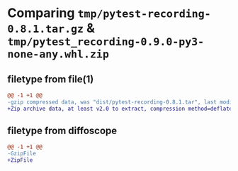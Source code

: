 # Comparing `tmp/pytest-recording-0.8.1.tar.gz` & `tmp/pytest_recording-0.9.0-py3-none-any.whl.zip`

## filetype from file(1)

```diff
@@ -1 +1 @@
-gzip compressed data, was "dist/pytest-recording-0.8.1.tar", last modified: Sat Jun 13 15:04:08 2020, max compression
+Zip archive data, at least v2.0 to extract, compression method=deflate
```

## filetype from diffoscope

```diff
@@ -1 +1 @@
-GzipFile
+ZipFile
```

